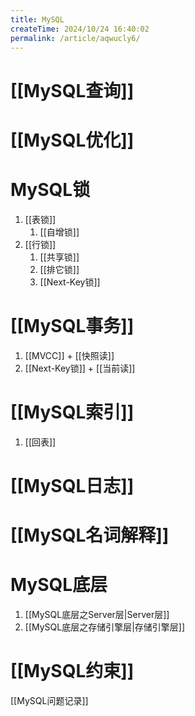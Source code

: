 ```yaml
---
title: MySQL
createTime: 2024/10/24 16:40:02
permalink: /article/aqwucly6/
---
```

# [[MySQL查询]]

# [[MySQL优化]]

# MySQL锁
1. [[表锁]]
	1. [[自增锁]]
2. [[行锁]]
	1. [[共享锁]]
	2. [[排它锁]]
	3. [[Next-Key锁]]

# [[MySQL事务]]
1. [[MVCC]] + [[快照读]]
2. [[Next-Key锁]] + [[当前读]]

# [[MySQL索引]]
1. [[回表]]

# [[MySQL日志]]

# [[MySQL名词解释]]

# MySQL底层
1. [[MySQL底层之Server层|Server层]]
2. [[MySQL底层之存储引擎层|存储引擎层]]

# [[MySQL约束]]

[[MySQL问题记录]]